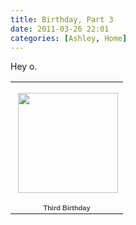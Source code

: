 ```yaml
---
title: Birthday, Part 3
date: 2011-03-26 22:01
categories: [Ashley, Home]
---
```

<p>Hey o.</p>  <p>   </p><table style="width: 194px"><tbody>       <tr>         <td style="background: url(https://picasaweb.google.com/s/c/transparent_album_background.gif) no-repeat left 50%; height: 194px" align="center"><a href="https://picasaweb.google.com/wyseguys/ThirdBirthday?authkey=Gv1sRgCNeS6bWB44f_0QE&amp;feat=embedwebsite"><img style="margin: 1px 0px 0px 4px" src="https://lh3.googleusercontent.com/_bNrV-VN1BbE/TbY_yGLpZeE/AAAAAAAAFy4/S2-Jswu9u7U/s160-c/ThirdBirthday.jpg" width="160" height="160" /></a></td>       </tr>        <tr>         <td style="text-align: center; font-family: arial,sans-serif; font-size: 11px"><a style="color: #4d4d4d; font-weight: bold; text-decoration: none" href="https://picasaweb.google.com/wyseguys/ThirdBirthday?authkey=Gv1sRgCNeS6bWB44f_0QE&amp;feat=embedwebsite">Third Birthday</a></td>       </tr>     </tbody></table>
